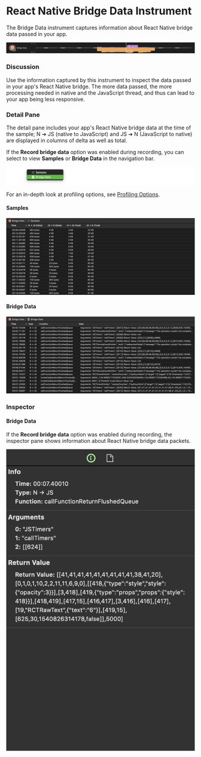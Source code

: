 # React Native Bridge Data Instrument

The Bridge Data instrument captures information about React Native bridge data passed in your app.

![React Native Bridge Data](Resources/Instrument_RNBridgeData.png "React Native Bridge Data")

### Discussion

Use the information captured by this instrument to inspect the data passed in your app's React Native bridge. The more data passed, the more processing needed in native and the JavaScript thread, and thus can lead to your app being less responsive.

### Detail Pane

The detail pane includes your app's React Native bridge data at the time of the sample; N ➔ JS (native to JavaScript) and JS ➔ N (JavaScript to native) are displayed in columns of delta as well as total.

If the **Record bridge data** option was enabled during recording, you can select to view **Samples** or **Bridge Data** in the navigation bar.

![React Native Bridge Data Navigation Menu](Resources/Instrument_RNBridgeData_Menu.png "React Native Bridge Data Navigation Menu")

For an in-depth look at profiling options, see [Profiling Options](ProfilingOptions.md).

#### Samples

![CPU Usage Detail Pane](Resources/Instrument_RNBridgeData_DetailPane.png "Bridge Data Detail Pane")

#### Bridge Data

![CPU Usage Detail Pane](Resources/Instrument_RNBridgeData_DetailPane_BridgeData.png "Bridge Data Detail Pane")

### Inspector

#### Bridge Data

If the **Record bridge data** option was enabled during recording, the inspector pane shows information about React Native bridge data packets.

![CPU Usage Inspector Pane](Resources/Instrument_RNBridgeData_InspectorPane_BridgeData.png "Bridge Data Inspector Pane")